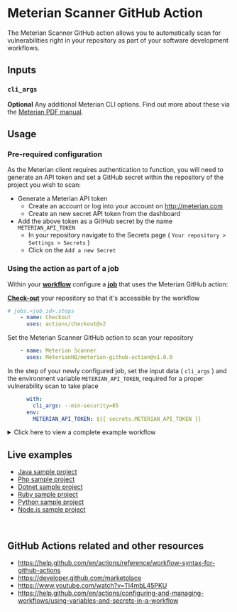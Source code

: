 # Meterian Scanner GitHub Action

The Meterian Scanner GitHub action allows you to automatically scan for vulnerabilities right in your repository as part of your software development workflows.

## Inputs

### `cli_args`

**Optional** Any additional Meterian CLI options. Find out more about these via the [Meterian PDF manual](https://www.meterian.com/documents/meterian-cli-manual.pdf).


## Usage

### Pre-required configuration

As the Meterian client requires authentication to function, you will need to generate an API token and set a GitHub secret within the repository of the project you wish to scan:

- Generate a Meterian API token
  - Create an account or log into your account on http://meterian.com
  - Create an new secret API token from the dashboard
- Add the above token as a GitHub secret by the name `METERIAN_API_TOKEN`
  - In your repository navigate to the Secrets page ( `Your repository > Settings > Secrets` )
  - Click on the `Add a new Secret`

### Using the action as part of a job

Within your [**workflow**](https://help.github.com/en/actions/reference/workflow-syntax-for-github-actions) configure a [**job**](https://help.github.com/en/actions/reference/workflow-syntax-for-github-actions#jobs) that uses the Meterian GitHub action:

[**Check-out**](https://github.com/actions/checkout#checkout-v2) your repository so that it's accessible by the workflow

```yml
# jobs.<job_id>.steps
    - name: Checkout
      uses: actions/checkout@v2
```
Set the Meterian Scanner GitHub action to scan your repository

```yaml    
    - name: Meterian Scanner
      uses: MeterianHQ/meterian-github-action@v1.0.0
```

In the step of your newly configured job, set the input data ( `cli_args` ) and the environment variable `METERIAN_API_TOKEN`, required for a proper vulnerability scan to take place

```yaml
      with:
        cli_args: --min-security=85
      env:
        METERIAN_API_TOKEN: ${{ secrets.METERIAN_API_TOKEN }}
```

<details>
    <summary>Click here to view a complete example workflow</summary>

```yaml
name: Meterian Scanner workflow

on: push

jobs:
    meterian_scan:
        name: Meterian client scan
        runs-on: ubuntu-latest
        steps: 
          - name: Checkout
            uses: actions/checkout@v2
          - name: Meterian Scanner
            uses: MeterianHQ/meterian-github-action@v1.0.0
            env:
              METERIAN_API_TOKEN: ${{ secrets.METERIAN_API_TOKEN }}
            with:
                cli_args: --min-security=85
```

</details>


## Live examples

- [Java sample project](https://github.com/MeterianHQ/java-sample-project/runs/467700963)
- [Php sample project](https://github.com/MeterianHQ/php-sample-project/runs/467739881)
- [Dotnet sample project](https://github.com/MeterianHQ/dotnet-sample-project/runs/45025162)
- [Ruby sample project](https://github.com/MeterianHQ/ruby-sample-project/runs/45025660)
- [Python sample project](https://github.com/MeterianHQ/python-sample-project/runs/45027911)
- [Node.js sample project](https://github.com/MeterianHQ/node-sample-project/runs/45028358)

<br>

## GitHub Actions related and other resources

- https://help.github.com/en/actions/reference/workflow-syntax-for-github-actions
- https://developer.github.com/marketplace
- https://www.youtube.com/watch?v=Tl4mbL45PKU
- https://help.github.com/en/actions/configuring-and-managing-workflows/using-variables-and-secrets-in-a-workflow
